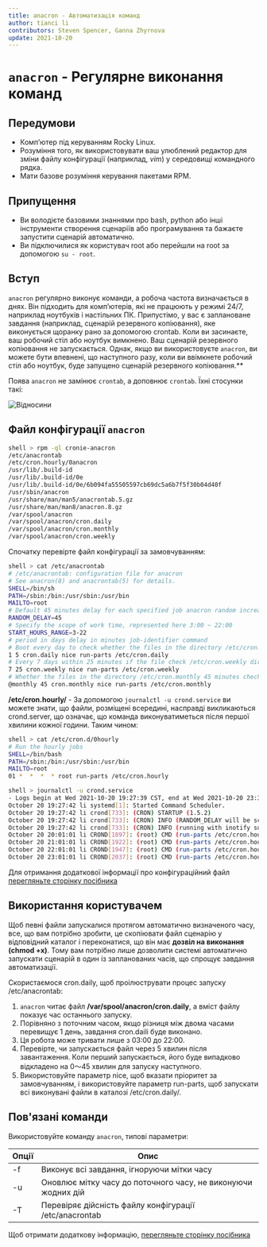 ```yaml
---
title: anacron - Автоматизація команд
author: tianci li
contributors: Steven Spencer, Ganna Zhyrnova
update: 2021-10-20
---
```


# `anacron` - Регулярне виконання команд

## Передумови

- Комп’ютер під керуванням Rocky Linux.
- Розуміння того, як використовувати ваш улюблений редактор для зміни файлу конфігурації (наприклад, *vim*) у середовищі командного рядка.
- Мати базове розуміння керування пакетами RPM.

## Припущення

- Ви володієте базовими знаннями про bash, python або інші інструменти створення сценаріїв або програмування та бажаєте запустити сценарій автоматично.
- Ви підключилися як користувач root або перейшли на root за допомогою `su - root`.

## Вступ

`anacron` регулярно виконує команди, а робоча частота визначається в днях. Він підходить для комп’ютерів, які не працюють у режимі 24/7, наприклад ноутбуків і настільних ПК. Припустімо, у вас є заплановане завдання (наприклад, сценарій резервного копіювання), яке виконується щоранку рано за допомогою crontab. Коли ви засинаєте, ваш робочий стіл або ноутбук вимкнено. Ваш сценарій резервного копіювання не запускається. Однак, якщо ви використовуєте `anacron`, ви можете бути впевнені, що наступного разу, коли ви ввімкнете робочий стіл або ноутбук, буде запущено сценарій резервного копіювання.**

Поява `anacron` не замінює `crontab`, а доповнює `crontab`. Їхні стосунки такі:

![ Відносини ](../images/anacron_01.png)

## Файл конфігурації `anacron`

```bash
shell > rpm -ql cronie-anacron
/etc/anacrontab
/etc/cron.hourly/0anacron
/usr/lib/.build-id
/usr/lib/.build-id/0e
/usr/lib/.build-id/0e/6b094fa55505597cb69dc5a6b7f5f30b04d40f
/usr/sbin/anacron
/usr/share/man/man5/anacrontab.5.gz
/usr/share/man/man8/anacron.8.gz
/var/spool/anacron
/var/spool/anacron/cron.daily
/var/spool/anacron/cron.monthly
/var/spool/anacron/cron.weekly
```

Спочатку перевірте файл конфігурації за замовчуванням:

```bash
shell > cat /etc/anacrontab
# /etc/anacrontab: configuration file for anacron
# See anacron(8) and anacrontab(5) for details.
SHELL=/bin/sh
PATH=/sbin:/bin:/usr/sbin:/usr/bin
MAILTO=root
# Default 45 minutes delay for each specified job anacron random increase 0-45 minutes.
RANDOM_DELAY=45
# Specify the scope of work time, represented here 3:00 ~ 22:00
START_HOURS_RANGE=3-22
# period in days delay in minutes job-identifier command
# Boot every day to check whether the files in the directory /etc/cron.daily be executed in 5 minutes, if not executed today, then to the next
1 5 cron.daily nice run-parts /etc/cron.daily
# Every 7 days within 25 minutes if the file check /etc/cron.weekly directory is executed after boot, if not executed within a week, it will be executed next
7 25 cron.weekly nice run-parts /etc/cron.weekly
# Whether the files in the directory /etc/cron.monthly 45 minutes checking is performed after every start for a month
@monthly 45 cron.monthly nice run-parts /etc/cron.monthly
```

**/etc/cron.hourly/** - За допомогою `journalctl -u crond.service` ви можете знати, що файли, розміщені всередині, насправді викликаються crond.server, що означає, що команда виконуватиметься після першої хвилини кожної години. Таким чином:

```bash
shell > cat /etc/cron.d/0hourly
# Run the hourly jobs
SHELL=/bin/bash
PATH=/sbin:/bin:/usr/sbin:/usr/bin
MAILTO=root
01 *  *  *  * root run-parts /etc/cron.hourly
```

```bash
shell > journalctl -u crond.service
- Logs begin at Wed 2021-10-20 19:27:39 CST, end at Wed 2021-10-20 23:32:42 CST. -
October 20 19:27:42 li systemd[1]: Started Command Scheduler.
October 20 19:27:42 li crond[733]: (CRON) STARTUP (1.5.2)
October 20 19:27:42 li crond[733]: (CRON) INFO (RANDOM_DELAY will be scaled with factor 76% if used.)
October 20 19:27:42 li crond[733]: (CRON) INFO (running with inotify support)
October 20 20:01:01 li CROND[1897]: (root) CMD (run-parts /etc/cron.hourly)
October 20 21:01:01 li CROND[1922]: (root) CMD (run-parts /etc/cron.hourly)
October 20 22:01:01 li CROND[1947]: (root) CMD (run-parts /etc/cron.hourly)
October 20 23:01:01 li CROND[2037]: (root) CMD (run-parts /etc/cron.hourly)
```

Для отримання додаткової інформації про конфігураційний файл [перегляньте сторінку посібника](https://man7.org/linux/man-pages/man5/anacrontab.5.html)

## Використання користувачем

Щоб певні файли запускалися протягом автоматично визначеного часу, все, що вам потрібно зробити, це скопіювати файл сценарію у відповідний каталог і переконатися, що він має **дозвіл на виконання (chmod +x)**. Тому вам потрібно лише дозволити системі автоматично запускати сценарій в один із запланованих часів, що спрощує завдання автоматизації.

Скористаємося cron.daily, щоб проілюструвати процес запуску /etc/anacrontab:

1. `anacron` читає файл **/var/spool/anacron/cron.daily**, а вміст файлу показує час останнього запуску.
2. Порівняно з поточним часом, якщо різниця між двома часами перевищує 1 день, завдання cron.daili буде виконано.
3. Ця робота може тривати лише з 03:00 до 22:00.
4. Перевірте, чи запускається файл через 5 хвилин після завантаження. Коли перший запускається, його буде випадково відкладено на 0～45 хвилин для запуску наступного.
5. Використовуйте параметр nice, щоб вказати пріоритет за замовчуванням, і використовуйте параметр run-parts, щоб запускати всі виконувані файли в каталозі /etc/cron.daily/.

## Пов'язані команди

Використовуйте команду `anacron`, типові параметри:

| Опції | Опис                                                          |
| ----- | ------------------------------------------------------------- |
| -f    | Виконує всі завдання, ігноруючи мітки часу                    |
| -u    | Оновлює мітку часу до поточного часу, не виконуючи жодних дій |
| -T    | Перевіряє дійсність файлу конфігурації /etc/anacrontab        |

Щоб отримати додаткову інформацію, [перегляньте сторінку посібника](https://man7.org/linux/man-pages/man8/anacron.8.html)
